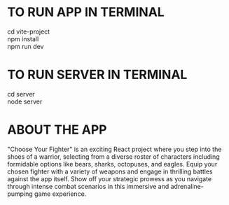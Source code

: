 # TO RUN APP IN TERMINAL
cd vite-project <br/>
npm install <br/>
npm run dev <br/>
# TO RUN SERVER IN TERMINAL
cd server <br/>
node server <br/>

# ABOUT THE APP
"Choose Your Fighter" is an exciting React project where you step into the shoes of a warrior, selecting from a diverse roster of characters including formidable options like bears, sharks, octopuses, and eagles. Equip your chosen fighter with a variety of weapons and engage in thrilling battles against the app itself. Show off your strategic prowess as you navigate through intense combat scenarios in this immersive and adrenaline-pumping game experience.

